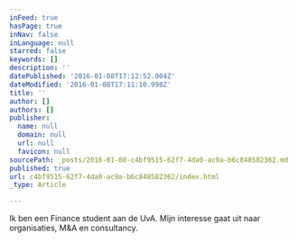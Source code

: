 ```yaml
---
inFeed: true
hasPage: true
inNav: false
inLanguage: null
starred: false
keywords: []
description: ''
datePublished: '2016-01-08T17:12:52.004Z'
dateModified: '2016-01-08T17:11:10.998Z'
title: ''
author: []
authors: []
publisher:
  name: null
  domain: null
  url: null
  favicon: null
sourcePath: _posts/2016-01-08-c4bf9515-62f7-4da0-ac9a-b6c848582362.md
published: true
url: c4bf9515-62f7-4da0-ac9a-b6c848582362/index.html
_type: Article

---
```

Ik ben een Finance student aan de UvA. Mijn interesse gaat uit naar organisaties, M&A en consultancy.